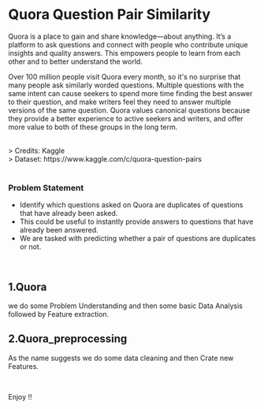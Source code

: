 # Quora Question Pair Similarity

<p>Quora is a place to gain and share knowledge—about anything. It’s a platform to ask questions and connect with people who contribute unique insights and quality answers. This empowers people to learn from each other and to better understand the world.</p>
<p>
Over 100 million people visit Quora every month, so it's no surprise that many people ask similarly worded questions. Multiple questions with the same intent can cause seekers to spend more time finding the best answer to their question, and make writers feel they need to answer multiple versions of the same question. Quora values canonical questions because they provide a better experience to active seekers and writers, and offer more value to both of these groups in the long term.
</p>
<br>
> Credits: Kaggle <br>
> Dataset: https://www.kaggle.com/c/quora-question-pairs <br> <br>

### Problem Statement 
- Identify which questions asked on Quora are duplicates of questions that have already been asked. 
- This could be useful to instantly provide answers to questions that have already been answered. 
- We are tasked with predicting whether a pair of questions are duplicates or not.

<br>

## 1.Quora
we do some Problem Understanding and then some basic Data Analysis followed by Feature extraction.

## 2.Quora_preprocessing
As the name suggests we do some data cleaning and then Crate new Features.

<br>

Enjoy !!
